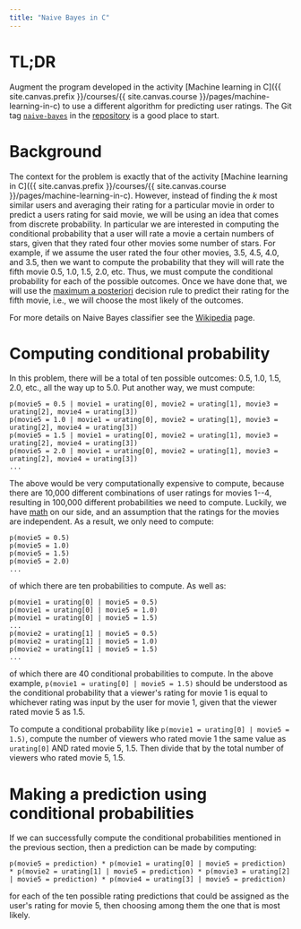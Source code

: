 ```yaml
---
title: "Naive Bayes in C"
---
```


# TL;DR
Augment the program developed in the activity [Machine learning in C]({{ site.canvas.prefix }}/courses/{{ site.canvas.course }}/pages/machine-learning-in-c)
to use a different algorithm for predicting user ratings. The Git tag
[`naive-bayes`](https://github.com/CSBSJU/CSCI-351-machine-learning/tree/naive-bayes) in the [repository](https://github.com/CSBSJU/CSCI-351-machine-learning.git) is a good place to start.

# Background
The context for the problem is exactly that of the activity [Machine learning in
C]({{ site.canvas.prefix }}/courses/{{ site.canvas.course
}}/pages/machine-learning-in-c). However, instead of finding the *k* most
similar users and averaging their rating for a particular movie in order to
predict a users rating for said movie, we will be using an idea that comes from
discrete probability. In particular we are interested in computing the
conditional probability that a user will rate a movie a certain numbers of
stars, given that they rated four other movies some number of stars. For
example, if we assume the user rated the four other movies, 3.5, 4.5, 4.0, and
3.5, then we want to compute the probability that they will will rate the fifth
movie 0.5, 1.0, 1.5, 2.0, etc. Thus, we must compute the conditional probability
for each of the possible outcomes. Once we have done that, we will use the
[maximum a posteriori](https://en.wikipedia.org/wiki/Maximum_a_posteriori_estimation) decision rule to predict their rating for the fifth movie, i.e., we will
choose the most likely of the outcomes.

For more details on Naive Bayes classifier see the [Wikipedia](https://en.wikipedia.org/wiki/Naive_Bayes_classifier) page.

# Computing conditional probability
In this problem, there will be a total of ten possible outcomes: 0.5, 1.0, 1.5,
2.0, etc., all the way up to 5.0. Put another way, we must compute:

```
p(movie5 = 0.5 | movie1 = urating[0], movie2 = urating[1], movie3 = urating[2], movie4 = urating[3])
p(movie5 = 1.0 | movie1 = urating[0], movie2 = urating[1], movie3 = urating[2], movie4 = urating[3])
p(movie5 = 1.5 | movie1 = urating[0], movie2 = urating[1], movie3 = urating[2], movie4 = urating[3])
p(movie5 = 2.0 | movie1 = urating[0], movie2 = urating[1], movie3 = urating[2], movie4 = urating[3])
...
```

The above would be very computationally expensive to compute, because there are
10,000 different combinations of user ratings for movies 1--4, resulting in
100,000 different probabilities we need to compute. Luckily, we have
[math](https://en.wikipedia.org/wiki/Mathematics) on our side, and an assumption
that the ratings for the movies are independent. As a result, we only need to
compute:

```
p(movie5 = 0.5)
p(movie5 = 1.0)
p(movie5 = 1.5)
p(movie5 = 2.0)
...
```

of which there are ten probabilities to compute. As well as:

```
p(movie1 = urating[0] | movie5 = 0.5)
p(movie1 = urating[0] | movie5 = 1.0)
p(movie1 = urating[0] | movie5 = 1.5)
...
p(movie2 = urating[1] | movie5 = 0.5)
p(movie2 = urating[1] | movie5 = 1.0)
p(movie2 = urating[1] | movie5 = 1.5)
...
```

of which there are 40 conditional probabilities to compute. In the above
example, `p(movie1 = urating[0] | movie5 = 1.5)` should be understood as the
conditional probability that a viewer's rating for movie 1 is equal to whichever
rating was input by the user for movie 1, given that the viewer rated movie 5 as
1.5.

To compute a conditional probability like `p(movie1 = urating[0] | movie5 =
1.5)`, compute the number of viewers who rated movie 1 the same value as
`urating[0]` AND rated movie 5, 1.5. Then divide that by the total number of
viewers who rated movie 5, 1.5.

# Making a prediction using conditional probabilities
If we can successfully compute the conditional probabilities mentioned in the
previous section, then a prediction can be made by computing:

```
p(movie5 = prediction) * p(movie1 = urating[0] | movie5 = prediction) * p(movie2 = urating[1] | movie5 = prediction) * p(movie3 = urating[2] | movie5 = prediction) * p(movie4 = urating[3] | movie5 = prediction)
```

for each of the ten possible rating predictions that could be assigned as the
user's rating for movie 5, then choosing among them the one that is most likely.
